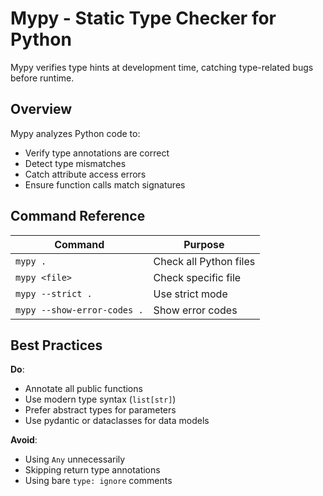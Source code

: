 # Mypy - Static Type Checker for Python

Mypy verifies type hints at development time, catching type-related bugs before runtime.

## Overview

Mypy analyzes Python code to:

- Verify type annotations are correct
- Detect type mismatches
- Catch attribute access errors
- Ensure function calls match signatures

## Command Reference

| Command | Purpose |
|---------|---------|
| `mypy .` | Check all Python files |
| `mypy <file>` | Check specific file |
| `mypy --strict .` | Use strict mode |
| `mypy --show-error-codes .` | Show error codes |

## Best Practices

**Do**:

- Annotate all public functions
- Use modern type syntax (`list[str]`)
- Prefer abstract types for parameters
- Use pydantic or dataclasses for data models

**Avoid**:

- Using `Any` unnecessarily
- Skipping return type annotations
- Using bare `type: ignore` comments
